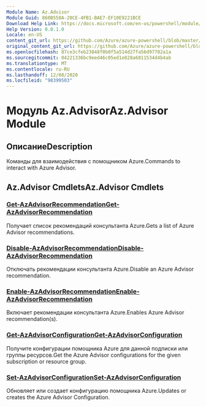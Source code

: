 ```yaml
---
Module Name: Az.Advisor
Module Guid: 860B550A-20CE-4FB1-BAE7-EF10E9221BCE
Download Help Link: https://docs.microsoft.com/en-us/powershell/module/az.advisor
Help Version: 0.0.1.0
Locale: en-US
content_git_url: https://github.com/Azure/azure-powershell/blob/master/src/Advisor/Advisor/help/Az.Advisor.md
original_content_git_url: https://github.com/Azure/azure-powershell/blob/master/src/Advisor/Advisor/help/Az.Advisor.md
ms.openlocfilehash: 87ce3cfeb23848f0b0f5a514d27fa56d97702a1a
ms.sourcegitcommit: 04221336bc9eed46c05ed1e828a6811534d4b4ab
ms.translationtype: MT
ms.contentlocale: ru-RU
ms.lasthandoff: 12/08/2020
ms.locfileid: "98399503"
---
```

# <span data-ttu-id="8bd3a-101">Модуль Az.Advisor</span><span class="sxs-lookup"><span data-stu-id="8bd3a-101">Az.Advisor Module</span></span>
## <span data-ttu-id="8bd3a-102">Описание</span><span class="sxs-lookup"><span data-stu-id="8bd3a-102">Description</span></span>
<span data-ttu-id="8bd3a-103">Команды для взаимодействия с помощником Azure.</span><span class="sxs-lookup"><span data-stu-id="8bd3a-103">Commands to interact with Azure Advisor.</span></span>

## <span data-ttu-id="8bd3a-104">Az.Advisor Cmdlets</span><span class="sxs-lookup"><span data-stu-id="8bd3a-104">Az.Advisor Cmdlets</span></span>
### [<span data-ttu-id="8bd3a-105">Get-AzAdvisorRecommendation</span><span class="sxs-lookup"><span data-stu-id="8bd3a-105">Get-AzAdvisorRecommendation</span></span>](Get-AzAdvisorRecommendation.md)
<span data-ttu-id="8bd3a-106">Получает список рекомендаций консультанта Azure.</span><span class="sxs-lookup"><span data-stu-id="8bd3a-106">Gets a list of Azure Advisor recommendations.</span></span>

### [<span data-ttu-id="8bd3a-107">Disable-AzAdvisorRecommendation</span><span class="sxs-lookup"><span data-stu-id="8bd3a-107">Disable-AzAdvisorRecommendation</span></span>](Disable-AzAdvisorRecommendation.md)
<span data-ttu-id="8bd3a-108">Отключать рекомендации консультанта Azure.</span><span class="sxs-lookup"><span data-stu-id="8bd3a-108">Disable an Azure Advisor recommendation.</span></span>

### [<span data-ttu-id="8bd3a-109">Enable-AzAdvisorRecommendation</span><span class="sxs-lookup"><span data-stu-id="8bd3a-109">Enable-AzAdvisorRecommendation</span></span>](Enable-AzAdvisorRecommendation.md)
<span data-ttu-id="8bd3a-110">Включает рекомендации консультанта Azure.</span><span class="sxs-lookup"><span data-stu-id="8bd3a-110">Enables Azure Advisor recommendation(s).</span></span>

### [<span data-ttu-id="8bd3a-111">Get-AzAdvisorConfiguration</span><span class="sxs-lookup"><span data-stu-id="8bd3a-111">Get-AzAdvisorConfiguration</span></span>](Get-AzAdvisorConfiguration.md)
<span data-ttu-id="8bd3a-112">Получите конфигурации помощника Azure для данной подписки или группы ресурсов.</span><span class="sxs-lookup"><span data-stu-id="8bd3a-112">Get the Azure Advisor configurations for the given subscription or resource group.</span></span>

### [<span data-ttu-id="8bd3a-113">Set-AzAdvisorConfiguration</span><span class="sxs-lookup"><span data-stu-id="8bd3a-113">Set-AzAdvisorConfiguration</span></span>](Set-AzAdvisorConfiguration.md)
<span data-ttu-id="8bd3a-114">Обновляет или создает конфигурацию помощника Azure.</span><span class="sxs-lookup"><span data-stu-id="8bd3a-114">Updates or creates the Azure Advisor Configuration.</span></span>
